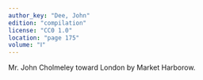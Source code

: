 ```yaml
---
author_key: "Dee, John"
edition: "compilation"
license: "CC0 1.0"
location: "page 175"
volume: "Ⅰ"
---
```

Mr. John Cholmeley toward London by Market Harborow.
